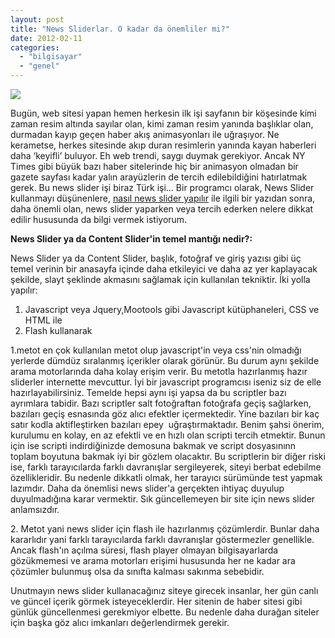 ```yaml
---
layout: post
title: "News Sliderlar. O kadar da önemliler mi?"
date: 2012-02-11
categories: 
  - "bilgisayar"
  - "genel"
---
```


[![](/images/featured_news_slider_panel.jpg)](http://www.izmirtocbirsen.com/dosyalar/fusion7/featured_news_slider_panel.jpg)

  

Bugün, web sitesi yapan hemen herkesin ilk işi sayfanın bir köşesinde kimi zaman resim altında sayılar olan, kimi zaman resim yanında başlıklar olan, durmadan kayıp geçen haber akış animasyonları ile uğraşıyor. Ne kerametse, herkes sitesinde akıp duran resimlerin yanında kayan haberleri daha ‘keyifli’ buluyor. Eh web trendi, saygı duymak gerekiyor. Ancak NY Times gibi büyük bazı haber sitelerinde hiç bir animasyon olmadan bir gazete sayfası kadar yalın arayüzlerin de tercih edilebildiğini hatırlatmak gerek. Bu news slider işi biraz Türk işi… Bir programcı olarak, News Slider kullanmayı düşünenlere, [nasıl news slider yapılır](http://suatatan.blogspot.com/2011/09/basit-bir-jquery-news-slider-uygulamas.html) ile ilgili bir yazıdan sonra, daha önemli olan, news slider yaparken veya tercih ederken nelere dikkat edilir hususunda da bilgi vermek istiyorum.

  

**News Slider ya da Content Slider'in temel mantığı nedir?:**

News Slider ya da Content Slider, başlık, fotoğraf ve giriş yazısı gibi üç temel verinin bir anasayfa içinde daha etkileyici ve daha az yer kaplayacak şekilde, slayt şeklinde akmasını sağlamak için kullanılan tekniktir. İki yolla yapılır: 

1. Javascript veya Jquery,Mootools gibi Javascript kütüphaneleri, CSS ve HTML ile
2. Flash kullanarak

1.metot en çok kullanılan metot olup javascript'in veya css'nin olmadığı yerlerde dümdüz sıralanmış içerikler olarak görünür. Bu durum aynı şekilde arama motorlarında daha kolay erişim verir. Bu metotla hazırlanmış hazır sliderler internette mevcuttur. İyi bir javascript programcısı iseniz siz de elle hazırlayabilirsiniz. Temelde hepsi aynı işi yapsa da bu scriptler bazı ayrımlara tabidir. Bazı scriptler salt fotoğraftan fotoğrafa geçiş sağlarken, bazıları geçiş esnasında göz alıcı efektler içermektedir. Yine bazıları bir kaç satır kodla aktifleştirken bazıları epey  uğraştırmaktadır. Benim şahsi önerim, kurulumu en kolay, en az efektli ve en hızlı olan scripti tercih etmektir. Bunun için ise scripti indirdiğinizde demosuna bakmak ve script dosyasınınn toplam boyutuna bakmak iyi bir gözlem olacaktır. Bu scriptlerin bir diğer riski ise, farklı tarayıcılarda farklı davranışlar sergileyerek, siteyi berbat edebilme özellikleridir. Bu nedenle dikkatli olmak, her tarayıcı sürümünde test yapmak lazımdır. Daha da önemlisi news slider'a gerçekten ihtiyaç duyulup duyulmadığına karar vermektir. Sık güncellemeyen bir site için news slider anlamsızdır.

  

2\. Metot yani news slider için flash ile hazırlanmış çözümlerdir. Bunlar daha kararlıdır yani farklı tarayıcılarda farklı davranışlar göstermezler genellikle. Ancak flash'ın açılma süresi, flash player olmayan bilgisayarlarda gözükmemesi ve arama motorları erişimi hususunda her ne kadar ara çözümler bulunmuş olsa da sınıfta kalması sakınma sebebidir.

  

Unutmayın news slider kullanacağınız siteye girecek insanlar, her gün canlı ve güncel içerik görmek isteyeceklerdir. Her sitenin de haber sitesi gibi günlük güncellenmesi gerekmiyor elbette. Bu nedenle daha durağan siteler için başka göz alıcı imkanları değerlendirmek gerekir.
